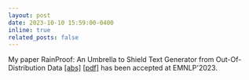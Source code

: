 ```yaml
---
layout: post
date: 2023-10-10 15:59:00-0400
inline: true
related_posts: false
---
```


My paper RainProof: An Umbrella to Shield Text Generator from Out-Of-Distribution Data [\[abs\]](https://arxiv.org/abs/2212.09171)  [\[pdf\]](https://arxiv.org/pdf/2212.09171.pdf) has been accepted at EMNLP'2023.
